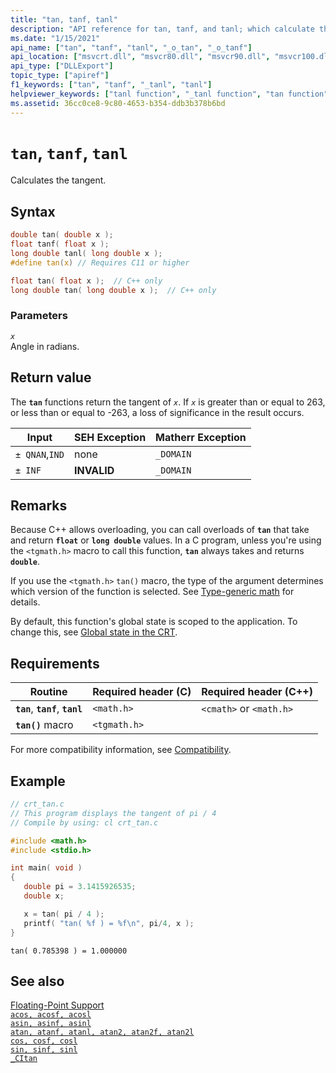 ```yaml
---
title: "tan, tanf, tanl"
description: "API reference for tan, tanf, and tanl; which calculate the tangent of a floating-point value."
ms.date: "1/15/2021"
api_name: ["tan", "tanf", "tanl", "_o_tan", "_o_tanf"]
api_location: ["msvcrt.dll", "msvcr80.dll", "msvcr90.dll", "msvcr100.dll", "msvcr100_clr0400.dll", "msvcr110.dll", "msvcr110_clr0400.dll", "msvcr120.dll", "msvcr120_clr0400.dll", "ucrtbase.dll", "api-ms-win-crt-math-l1-1-0.dll", "api-ms-win-crt-private-l1-1-0.dll"]
api_type: ["DLLExport"]
topic_type: ["apiref"]
f1_keywords: ["tan", "tanf", "_tanl", "tanl"]
helpviewer_keywords: ["tanl function", "_tanl function", "tan function", "calculating tangents", "tangent", "tanf function", "trigonometric functions"]
ms.assetid: 36cc0ce8-9c80-4653-b354-ddb3b378b6bd
---
```

# `tan`, `tanf`, `tanl`

Calculates the tangent.

## Syntax

```C
double tan( double x );
float tanf( float x );
long double tanl( long double x );
#define tan(x) // Requires C11 or higher
```

```cpp
float tan( float x );  // C++ only
long double tan( long double x );  // C++ only
```

### Parameters

*`x`*\
Angle in radians.

## Return value

The **`tan`** functions return the tangent of *`x`*. If *`x`* is greater than or equal to 263, or less than or equal to -263, a loss of significance in the result occurs.

|Input|SEH Exception|**Matherr** Exception|
|-----------|-------------------|-------------------------|
|`± QNAN`,`IND`|none|`_DOMAIN`|
|`± INF`|**INVALID**|`_DOMAIN`|

## Remarks

Because C++ allows overloading, you can call overloads of **`tan`** that take and return **`float`** or **`long double`** values. In a C program, unless you're using the `<tgmath.h>` macro to call this function, **`tan`** always takes and returns **`double`**.

If you use the `<tgmath.h>` `tan()` macro, the type of the argument determines which version of the function is selected. See [Type-generic math](../../c-runtime-library/tgmath.md) for details.

By default, this function's global state is scoped to the application. To change this, see [Global state in the CRT](../global-state.md).

## Requirements

|Routine|Required header (C)|Required header (C++)|
|-------------|---------------------|-|
|**`tan`**, **`tanf`**, **`tanl`**|`<math.h>`|`<cmath>` or `<math.h>`|
|**`tan()`** macro | `<tgmath.h>` ||

For more compatibility information, see [Compatibility](../../c-runtime-library/compatibility.md).

## Example

```C
// crt_tan.c
// This program displays the tangent of pi / 4
// Compile by using: cl crt_tan.c

#include <math.h>
#include <stdio.h>

int main( void )
{
   double pi = 3.1415926535;
   double x;

   x = tan( pi / 4 );
   printf( "tan( %f ) = %f\n", pi/4, x );
}
```

```Output
tan( 0.785398 ) = 1.000000
```

## See also

[Floating-Point Support](../../c-runtime-library/floating-point-support.md)\
[`acos, acosf, acosl`](acos-acosf-acosl.md)\
[`asin, asinf, asinl`](asin-asinf-asinl.md)\
[`atan, atanf, atanl, atan2, atan2f, atan2l`](atan-atanf-atanl-atan2-atan2f-atan2l.md)\
[`cos, cosf, cosl`](cos-cosf-cosl.md)\
[`sin, sinf, sinl`](sin-sinf-sinl.md)\
[`_CItan`](../../c-runtime-library/citan.md)
